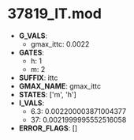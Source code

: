 # 37819_IT.mod

- **G_VALS**:
  - gmax_ittc: 0.0022
- **GATES**:
  - h: 1
  - m: 2
- **SUFFIX**: ittc
- **GMAX_NAME**: gmax_ittc
- **STATES**: ['m', 'h']
- **I_VALS**:
  - 6.3: 0.002200003871004377
  - 37: 0.0021999995552516058
- **ERROR_FLAGS**: []
